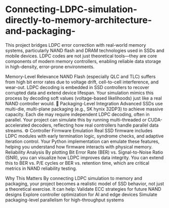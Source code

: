 # Connecting-LDPC-simulation-directly-to-memory-architecture-and-packaging-
This project bridges LDPC error correction with real-world memory systems, particularly NAND flash and DRAM technologies used in SSDs and mobile devices. LDPC codes are not just theoretical tools—they are core components of modern memory controllers, enabling reliable data storage in high-density, error-prone environments.


Memory-Level Relevance
NAND Flash (especially QLC and TLC) suffers from high bit error rates due to voltage drift, cell-to-cell interference, and wear-out.
LDPC decoding is embedded in SSD controllers to recover corrupted data and extend device lifespan.
Your simulation mimics this process by decoding soft values (voltage-based likelihoods) just like a real NAND controller would.
🧩 Packaging-Level Integration
Advanced SSDs use multi-die, multi-plane packaging (e.g., SK hynix 32DP3) to achieve massive capacity.
Each die may require independent LDPC decoding, often in parallel.
Your project can simulate this by running multi-threaded or CUDA-accelerated decoders, reflecting how real controllers handle parallel data streams.
⚙️ Controller Firmware Emulation
Real SSD firmware includes LDPC modules with early termination logic, syndrome checks, and adaptive iteration control.
Your Python implementation can emulate these features, helping you understand how firmware interacts with physical memory.
Reliability Analysis
By plotting Bit Error Rate (BER) vs. Signal-to-Noise Ratio (SNR), you can visualize how LDPC improves data integrity.
You can extend this to BER vs. P/E cycles or BER vs. retention time, which are critical metrics in NAND reliability testing.

Why This Matters
By connecting LDPC simulation to memory and packaging, your project becomes a realistic model of SSD behavior, not just a theoretical exercise. It can help:
Validate ECC strategies for future NAND designs
Explore controller optimization for AI and edge devices
Simulate packaging-level parallelism for high-throughput systems
